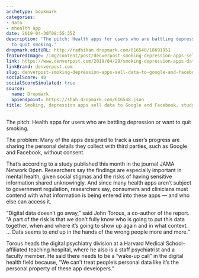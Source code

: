 ```yaml
---
archetype: bookmark
categories:
- data
- mhealth app
date: 2019-04-30T08:55:35Z
description: 'The pitch: Health apps for users who are battling depression or want
  to quit smoking.'
dropmark.editURL: http://radhikan.dropmark.com/616548/18691951
featuredImage: /img/content/post/denverpost-smoking-depression-apps-sell-data-to-google-and-facebook-study-finds.jpg
link: https://www.denverpost.com/2019/04/29/smoking-depression-apps-data-google-facebook/
linkBrand: denverpost.com
slug: denverpost-smoking-depression-apps-sell-data-to-google-and-facebook-study-finds
socialScore: 40
socialScoreSimulated: true
source:
  name: Dropmark
  apiendpoint: https://shah.dropmark.com/616548.json
title: Smoking, depression apps sell data to Google and Facebook, study finds
---
```

The pitch: Health apps for users who are battling depression or want to quit smoking.

The problem: Many of the apps designed to track a user’s progress are sharing the personal details they collect with third parties, such as Google and Facebook, without consent.

That’s according to a study published this month in the journal JAMA Network Open. Researchers say the findings are especially important in mental health, given social stigmas and the risks of having sensitive information shared unknowingly. And since many health apps aren’t subject to government regulation, researchers say, consumers and clinicians must contend with what information is being entered into these apps — and who else can access it.

“Digital data doesn’t go away,” said John Torous, a co-author of the report. “A part of the risk is that we don’t fully know who is going to put this data together, when and where it’s going to show up again and in what context. … Data seems to end up in the hands of the wrong people more and more.”

Torous heads the digital psychiatry division at a Harvard Medical School-affiliated teaching hospital, where he also is a staff psychiatrist and a faculty member. He said there needs to be a “wake-up call” in the digital health field because, “We can’t treat people’s personal data like it’s the personal property of these app developers.”


